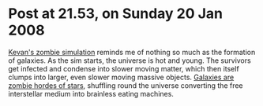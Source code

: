 # Post at 21.53, on Sunday 20 Jan 2008

[Kevan's zombie simulation](http://kevan.org/proce55ing/zombies/ "The
original. Old but excellent.") reminds me of nothing so much as the formation
of galaxies. As the sim starts, the universe is hot and young. The survivors
get infected and condense into slower moving matter, which then itself clumps
into larger, even slower moving massive objects. [Galaxies are zombie hordes
of stars](http://hubblesite.org/newscenter/archive/releases/1996/01/image/ "Image from 1996. Well, image from between some millions and 10 billion or
years ago, depending on the distance of each galaxy."), shuffling round the
universe converting the free interstellar medium into brainless eating
machines.
